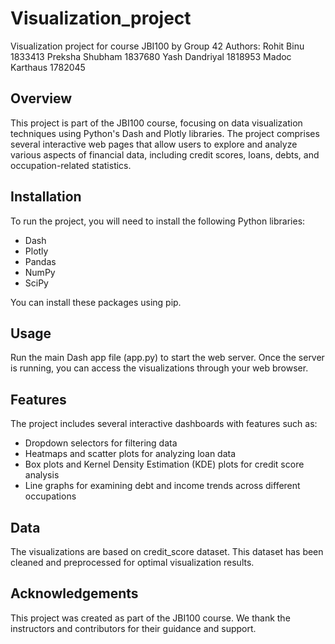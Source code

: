 # Visualization_project
Visualization project for course JBI100 by Group 42
Authors: 
Rohit Binu 1833413
Preksha Shubham 1837680
Yash Dandriyal 1818953
Madoc Karthaus 1782045

## Overview
This project is part of the JBI100 course, focusing on data visualization techniques using Python's Dash and Plotly libraries. The project comprises several interactive web pages that allow users to explore and analyze various aspects of financial data, including credit scores, loans, debts, and occupation-related statistics.

## Installation
To run the project, you will need to install the following Python libraries:
- Dash
- Plotly
- Pandas
- NumPy
- SciPy

You can install these packages using pip.


## Usage
Run the main Dash app file (app.py) to start the web server. Once the server is running, you can access the visualizations through your web browser.

## Features
The project includes several interactive dashboards with features such as:
- Dropdown selectors for filtering data
- Heatmaps and scatter plots for analyzing loan data
- Box plots and Kernel Density Estimation (KDE) plots for credit score analysis
- Line graphs for examining debt and income trends across different occupations

## Data
The visualizations are based on credit_score dataset. This dataset has been cleaned and preprocessed for optimal visualization results.

## Acknowledgements
This project was created as part of the JBI100 course. We thank the instructors and contributors for their guidance and support.

